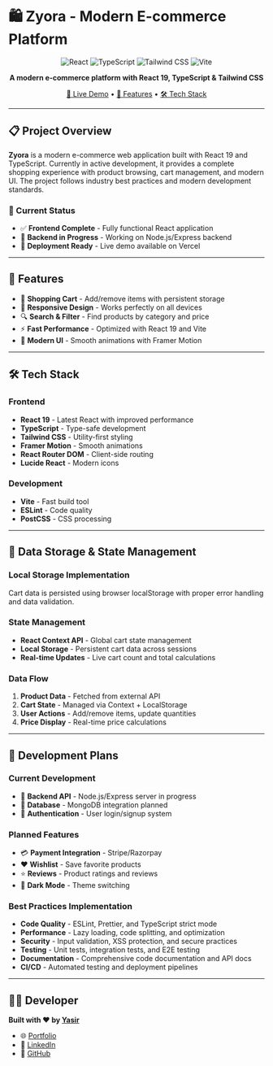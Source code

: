 # 🛍️ Zyora - Modern E-commerce Platform

<div align="center">

![React](https://img.shields.io/badge/React-19.0.0-blue?style=for-the-badge&logo=react)
![TypeScript](https://img.shields.io/badge/TypeScript-5.7.2-blue?style=for-the-badge&logo=typescript)
![Tailwind CSS](https://img.shields.io/badge/Tailwind_CSS-3.4.17-38B2AC?style=for-the-badge&logo=tailwind-css)
![Vite](https://img.shields.io/badge/Vite-6.2.0-646CFF?style=for-the-badge&logo=vite)

**A modern e-commerce platform with React 19, TypeScript & Tailwind CSS**

[🚀 Live Demo](https://zyora.vercel.app) • [📖 Features](#features) • [🛠️ Tech Stack](#tech-stack)

</div>

---

## 📋 Project Overview

**Zyora** is a modern e-commerce web application built with React 19 and TypeScript. Currently in active development, it provides a complete shopping experience with product browsing, cart management, and modern UI. The project follows industry best practices and modern development standards.

### 🎯 Current Status

- ✅ **Frontend Complete** - Fully functional React application
- 🔄 **Backend in Progress** - Working on Node.js/Express backend
- 🚀 **Deployment Ready** - Live demo available on Vercel

---

## 🚀 Features

- 🛒 **Shopping Cart** - Add/remove items with persistent storage
- 📱 **Responsive Design** - Works perfectly on all devices
- 🔍 **Search & Filter** - Find products by category and price
- ⚡ **Fast Performance** - Optimized with React 19 and Vite
- 🎨 **Modern UI** - Smooth animations with Framer Motion

---

## 🛠️ Tech Stack

### Frontend

- **React 19** - Latest React with improved performance
- **TypeScript** - Type-safe development
- **Tailwind CSS** - Utility-first styling
- **Framer Motion** - Smooth animations
- **React Router DOM** - Client-side routing
- **Lucide React** - Modern icons

### Development

- **Vite** - Fast build tool
- **ESLint** - Code quality
- **PostCSS** - CSS processing

---

## 💾 Data Storage & State Management

### Local Storage Implementation

Cart data is persisted using browser localStorage with proper error handling and data validation.

### State Management

- **React Context API** - Global cart state management
- **Local Storage** - Persistent cart data across sessions
- **Real-time Updates** - Live cart count and total calculations

### Data Flow

1. **Product Data** - Fetched from external API
2. **Cart State** - Managed via Context + LocalStorage
3. **User Actions** - Add/remove items, update quantities
4. **Price Display** - Real-time price calculations

---

## 🔮 Development Plans

### Current Development

- 🔄 **Backend API** - Node.js/Express server in progress
- 🔄 **Database** - MongoDB integration planned
- 🔄 **Authentication** - User login/signup system

### Planned Features

- 💳 **Payment Integration** - Stripe/Razorpay
- ❤️ **Wishlist** - Save favorite products
- ⭐ **Reviews** - Product ratings and reviews
- 🌙 **Dark Mode** - Theme switching

### Best Practices Implementation

- **Code Quality** - ESLint, Prettier, and TypeScript strict mode
- **Performance** - Lazy loading, code splitting, and optimization
- **Security** - Input validation, XSS protection, and secure practices
- **Testing** - Unit tests, integration tests, and E2E testing
- **Documentation** - Comprehensive code documentation and API docs
- **CI/CD** - Automated testing and deployment pipelines

---

## 👨‍💻 Developer

**Built with ❤️ by [Yasir](https://github.com/mdyasir1)**

- 🌐 [Portfolio](https://yasirarafath.vercel.app)
- 💼 [LinkedIn](https://www.linkedin.com/in/mdyasirarafath)
- 🐙 [GitHub](https://github.com/mdyasir1)
